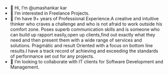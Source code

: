 - 👋 Hi, I’m @umashankar kar
- 👀 I’m interested in Freelance Projects.
- 🌱 I’m have 9+ years of Professional Experience.A creative and intuitive thinker who craves a challenge and who is not afraid to work outside his comfort zone.
Poses superb communication skills and is someone who can build up rapport easily,open up clients,find out exactly what they need and then present them with a wide range of services and solutions.
Pragmátic and result Oriented with a focus on bottom line results.I have a track record of achieving and exceeding the standards of performance set out for any projects.
- 💞️ I’m looking to collaborate with IT clients for Software Development and Management.


<!---
umashankarkar/umashankarkar is a ✨ special ✨ repository because its `README.md` (this file) appears on your GitHub profile.
You can click the Preview link to take a look at your changes.
--->
